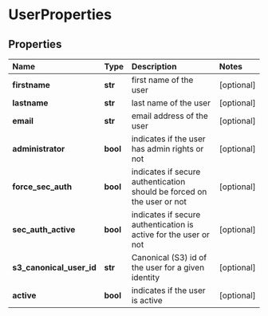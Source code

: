 # UserProperties

## Properties

| Name | Type | Description | Notes |
| :--- | :--- | :--- | :--- |
| **firstname** | **str** | first name of the user | \[optional\] |
| **lastname** | **str** | last name of the user | \[optional\] |
| **email** | **str** | email address of the user | \[optional\] |
| **administrator** | **bool** | indicates if the user has admin rights or not | \[optional\] |
| **force\_sec\_auth** | **bool** | indicates if secure authentication should be forced on the user or not | \[optional\] |
| **sec\_auth\_active** | **bool** | indicates if secure authentication is active for the user or not | \[optional\] |
| **s3\_canonical\_user\_id** | **str** | Canonical \(S3\) id of the user for a given identity | \[optional\] |
| **active** | **bool** | indicates if the user is active | \[optional\] |

